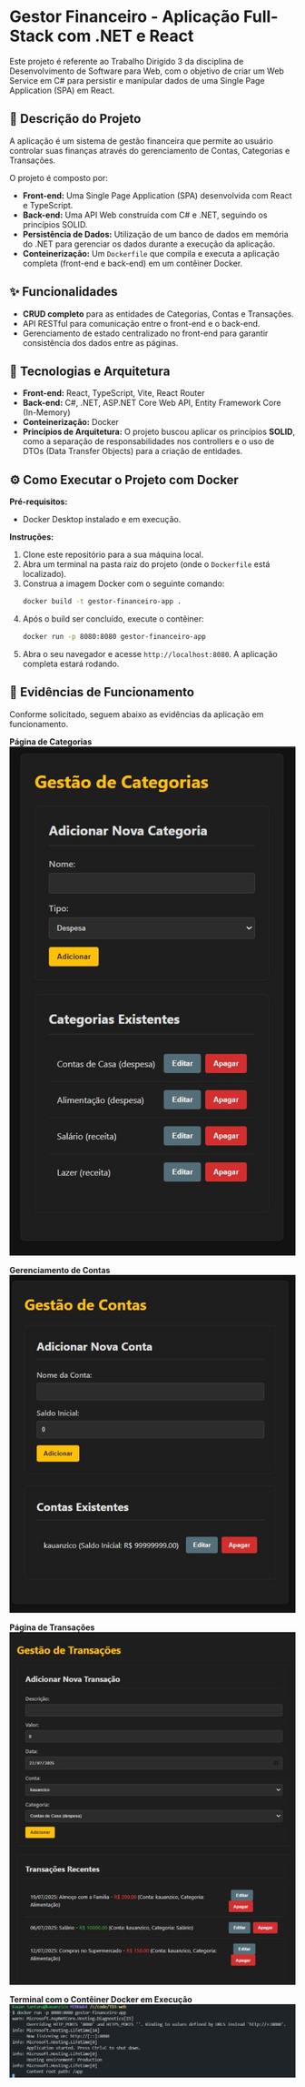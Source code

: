 # Gestor Financeiro - Aplicação Full-Stack com .NET e React

Este projeto é referente ao Trabalho Dirigido 3 da disciplina de Desenvolvimento de Software para Web, com o objetivo de criar um Web Service em C# para persistir e manipular dados de uma Single Page Application (SPA) em React.

## 📝 Descrição do Projeto

A aplicação é um sistema de gestão financeira que permite ao usuário controlar suas finanças através do gerenciamento de Contas, Categorias e Transações.

O projeto é composto por:
* **Front-end:** Uma Single Page Application (SPA) desenvolvida com React e TypeScript.
* **Back-end:** Uma API Web construída com C# e .NET, seguindo os princípios SOLID.
* **Persistência de Dados:** Utilização de um banco de dados em memória do .NET para gerenciar os dados durante a execução da aplicação. 
* **Conteinerização:** Um `Dockerfile` que compila e executa a aplicação completa (front-end e back-end) em um contêiner Docker.

## ✨ Funcionalidades

* **CRUD completo** para as entidades de Categorias, Contas e Transações.
* API RESTful para comunicação entre o front-end e o back-end.
* Gerenciamento de estado centralizado no front-end para garantir consistência dos dados entre as páginas.

## 🚀 Tecnologias e Arquitetura

* **Front-end:** React, TypeScript, Vite, React Router
* **Back-end:** C#, .NET, ASP.NET Core Web API, Entity Framework Core (In-Memory)
* **Conteinerização:** Docker
* **Princípios de Arquitetura:** O projeto buscou aplicar os princípios **SOLID**, como a separação de responsabilidades nos controllers e o uso de DTOs (Data Transfer Objects) para a criação de entidades.

## ⚙️ Como Executar o Projeto com Docker

**Pré-requisitos:**
* Docker Desktop instalado e em execução.

**Instruções:**

1.  Clone este repositório para a sua máquina local.
2.  Abra um terminal na pasta raiz do projeto (onde o `Dockerfile` está localizado).
3.  Construa a imagem Docker com o seguinte comando:
    ```bash
    docker build -t gestor-financeiro-app .
    ```
4.  Após o build ser concluído, execute o contêiner:
    ```bash
    docker run -p 8080:8080 gestor-financeiro-app
    ```
5.  Abra o seu navegador e acesse `http://localhost:8080`. A aplicação completa estará rodando.

## 📸 Evidências de Funcionamento

Conforme solicitado, seguem abaixo as evidências da aplicação em funcionamento. 

**Página de Categorias**
![Página de Categorias](./screenshots/app-categorias.png)

**Gerenciamento de Contas**
![Página de Contas](./screenshots/app-contas.png)

**Página de Transações**
![Página de Transações](./screenshots/app-transacoes.png)

**Terminal com o Contêiner Docker em Execução**
![Docker Run](./screenshots/docker-run.png)
